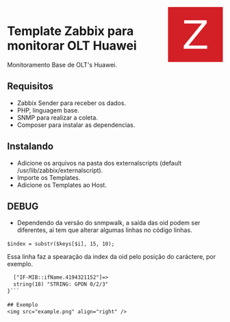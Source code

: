 <img src="icon.png" align="right" />

# Template Zabbix para monitorar OLT Huawei

Monitoramento Base de OLT's Huawei.

## Requisitos

- Zabbix Sender para receber os dados.
- PHP, linguagem base.
- SNMP para realizar a coleta.
- Composer para instalar as dependencias.

## Instalando

- Adicione os arquivos na pasta dos externalscripts (default /usr/lib/zabbix/externalscript).
- Importe os Templates.
- Adicione os Templates ao Host.


## DEBUG

- Dependendo da versão do snmpwalk, a saída das oid podem ser diferentes, aí tem que alterar algumas linhas no código linhas.

```$index = substr($keys[$i], 15, 10);```

Essa linha faz a spearação da index da oid pelo posição do caráctere, por exemplo.

```array(1) {
  ["IF-MIB::ifName.4194321152"]=>
  string(18) "STRING: GPON 0/2/3"
}```

## Exemplo
<img src="example.png" align="right" />


